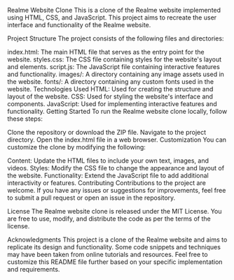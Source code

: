 Realme Website Clone
This is a clone of the Realme website implemented using HTML, CSS, and JavaScript. This project aims to recreate the user interface and functionality of the Realme website.

Project Structure
The project consists of the following files and directories:

index.html: The main HTML file that serves as the entry point for the website.
styles.css: The CSS file containing styles for the website's layout and elements.
script.js: The JavaScript file containing interactive features and functionality.
images/: A directory containing any image assets used in the website.
fonts/: A directory containing any custom fonts used in the website.
Technologies Used
HTML: Used for creating the structure and layout of the website.
CSS: Used for styling the website's interface and components.
JavaScript: Used for implementing interactive features and functionality.
Getting Started
To run the Realme website clone locally, follow these steps:

Clone the repository or download the ZIP file.
Navigate to the project directory.
Open the index.html file in a web browser.
Customization
You can customize the clone by modifying the following:

Content: Update the HTML files to include your own text, images, and videos.
Styles: Modify the CSS file to change the appearance and layout of the website.
Functionality: Extend the JavaScript file to add additional interactivity or features.
Contributing
Contributions to the project are welcome. If you have any issues or suggestions for improvements, feel free to submit a pull request or open an issue in the repository.

License
The Realme website clone is released under the MIT License. You are free to use, modify, and distribute the code as per the terms of the license.

Acknowledgments
This project is a clone of the Realme website and aims to replicate its design and functionality.
Some code snippets and techniques may have been taken from online tutorials and resources.
Feel free to customize this README file further based on your specific implementation and requirements. 
